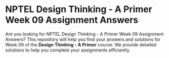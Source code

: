 # NPTEL Design Thinking - A Primer Week 09 Assignment Answers

Are you looking for NPTEL Design Thinking - A Primer Week 09 Assignment Answers? This repository will help you find your answers and solutions for Week 09 of the **Design Thinking - A Primer** course. We provide detailed solutions to help you complete your assignments efficiently.